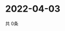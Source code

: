 # 2022-04-03
  共 0条

  <!-- BEGIN -->
  <!-- 最后更新时间Sun Apr 03 2022 15:05:02 GMT+0000 (Coordinated Universal Time) -->
  
  <!-- END -->
  
  